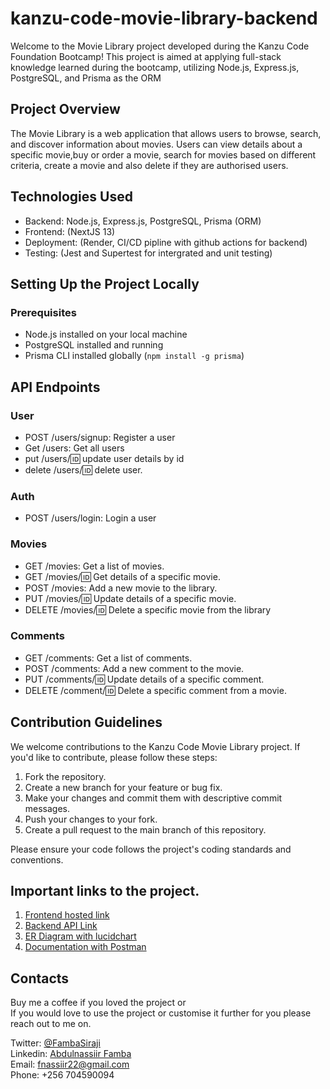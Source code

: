 # kanzu-code-movie-library-backend
Welcome to the Movie Library project developed during the Kanzu Code Foundation Bootcamp! This project is aimed at applying full-stack knowledge learned during the bootcamp, utilizing Node.js, Express.js, PostgreSQL, and Prisma as the ORM

## Project Overview
The Movie Library is a web application that allows users to browse, search, and discover information about movies. Users can view details about a specific movie,buy or order a movie, search for movies based on different criteria, create a movie and also delete if they are authorised users.

## Technologies Used
- Backend: Node.js, Express.js, PostgreSQL, Prisma (ORM)
- Frontend: (NextJS 13)
- Deployment: (Render, CI/CD pipline with github actions for backend)
- Testing: (Jest and Supertest for intergrated and unit testing)

## Setting Up the Project Locally
### Prerequisites
- Node.js installed on your local machine
- PostgreSQL installed and running
- Prisma CLI installed globally (`npm install -g prisma`)

## API Endpoints
### User
- POST /users/signup: Register a user
- Get /users: Get all users
- put /users/:id: update user details by id
- delete /users/:id: delete user.

### Auth
- POST /users/login: Login a user

### Movies
- GET /movies: Get a list of movies.
- GET /movies/:id: Get details of a specific movie.
- POST /movies: Add a new movie to the library.
- PUT /movies/:id: Update details of a specific movie.
- DELETE /movies/:id: Delete a specific movie from the library

### Comments
- GET /comments: Get a list of comments.
- POST /comments: Add a new comment to the movie.
- PUT /comments/:id: Update details of a specific comment.
- DELETE /comment/:id: Delete a specific comment from a movie.

## Contribution Guidelines
We welcome contributions to the Kanzu Code Movie Library project. If you'd like to contribute, please follow these steps:

1. Fork the repository.
2. Create a new branch for your feature or bug fix.
3. Make your changes and commit them with descriptive commit messages.
4. Push your changes to your fork.
5. Create a pull request to the main branch of this repository.

Please ensure your code follows the project's coding standards and conventions.

## Important links to the project.
1. [Frontend hosted link](https://kanzu-code-movie-library-react.vercel.app/)
2. [Backend API Link](https://kanzu-code-movie-library-backend.onrender.com)
3. [ER Diagram with lucidchart](https://lucid.app/lucidchart/d9c363b5-a52c-4931-b422-88986f26ccb1/edit?viewport_loc=-11%2C-11%2C1480%2C659%2C0_0&invitationId=inv_b648fb57-41ee-49c8-a26d-4aefdb0898d7)
4. [Documentation with Postman](https://documenter.getpostman.com/view/10339527/2s9YXccjKD)

## Contacts
Buy me a coffee if you loved the project or <br>
If you would love to use the project or customise it further for you please reach out to me on.

Twitter: [@FambaSiraji](https://twitter.com/FambaSiraji) <br>
Linkedin: [Abdulnassiir Famba](https://www.linkedin.com/in/abdulnassiir-famba-87a861100/)<br>
Email: fnassiir22@gmail.com <br>
Phone: +256 704590094<br>

